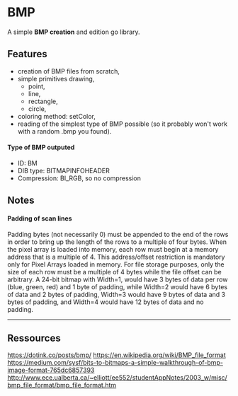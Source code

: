 # BMP

A simple **BMP creation** and edition go library.

## Features

- creation of BMP files from scratch,
- simple primitives drawing,
  - point,
  - line,
  - rectangle,
  - circle,
- coloring method: setColor,
- reading of the simplest type of BMP possible (so it probably won't work with a random .bmp you found).

#### Type of BMP outputed

- ID: BM
- DIB type: BITMAPINFOHEADER
- Compression: BI_RGB, so no compression

## Notes

#### Padding of scan lines

Padding bytes (not necessarily 0) must be appended to the end of the rows in order to bring up the length of the rows to a multiple of four bytes.
When the pixel array is loaded into memory, each row must begin at a memory address that is a multiple of 4. This address/offset restriction is mandatory only for Pixel Arrays loaded in memory. For file storage purposes, only the size of each row must be a multiple of 4 bytes while the file offset can be arbitrary.
A 24-bit bitmap with Width=1, would have 3 bytes of data per row (blue, green, red) and 1 byte of padding, while Width=2 would have 6 bytes of data and 2 bytes of padding, Width=3 would have 9 bytes of data and 3 bytes of padding, and Width=4 would have 12 bytes of data and no padding.

---

## Ressources

https://dotink.co/posts/bmp/
https://en.wikipedia.org/wiki/BMP_file_format
https://medium.com/sysf/bits-to-bitmaps-a-simple-walkthrough-of-bmp-image-format-765dc6857393
http://www.ece.ualberta.ca/~elliott/ee552/studentAppNotes/2003_w/misc/bmp_file_format/bmp_file_format.htm
